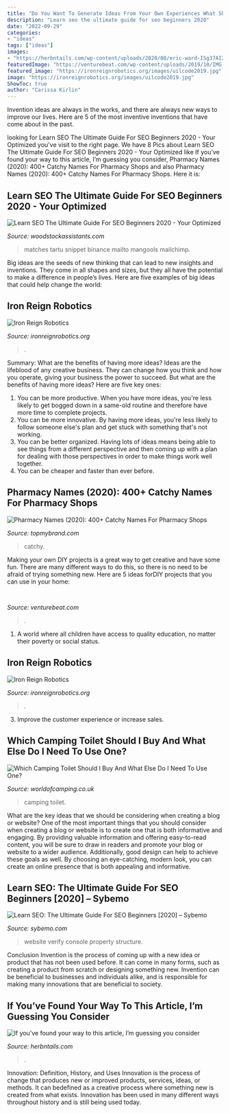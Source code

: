 ```yaml
---
title: "Do You Want To Generate Ideas From Your Own Experiences What Should You Do ~ Pharmacy Names (2020): 400+ Catchy Names For Pharmacy Shops"
description: "Learn seo the ultimate guide for seo beginners 2020"
date: "2022-09-29"
categories:
- "ideas"
tags: ["ideas"]
images:
- "https://herbntails.com/wp-content/uploads/2020/08/eric-ward-ISg37AI2A-s-unsplash1-2048x1368.jpg"
featuredImage: "https://venturebeat.com/wp-content/uploads/2019/10/IMG_2311D-e1572525473978.jpeg"
featured_image: "https://ironreignrobotics.org/images/uilcode2019.jpg"
image: "https://ironreignrobotics.org/images/uilcode2019.jpg"
ShowToc: true
author: "Carissa Kirlin"
---
```



Invention ideas are always in the works, and there are always new ways to improve our lives. Here are 5 of the most inventive inventions that have come about in the past.

	

		
looking for Learn SEO The Ultimate Guide For SEO Beginners 2020 - Your Optimized you've visit to the right page. We have 8 Pics about Learn SEO The Ultimate Guide For SEO Beginners 2020 - Your Optimized like If you’ve found your way to this article, I’m guessing you consider, Pharmacy Names (2020): 400+ Catchy Names For Pharmacy Shops and also Pharmacy Names (2020): 400+ Catchy Names For Pharmacy Shops. Here it is:
		
    
## Learn SEO The Ultimate Guide For SEO Beginners 2020 - Your Optimized

<img loading=lazy src="https://mangools.com/blog/wp-content/uploads/2017/01/mangools-seo-academy-part-2-search-engines-snippet-google.png" onerror="this.onerror=null;this.src='https://tse4.mm.bing.net/th?id=OIP.HBJBQUlvVC3qY85zlp86lAHaEM&amp;pid=15.1';" alt="Learn SEO The Ultimate Guide For SEO Beginners 2020 - Your Optimized">

_Source: woodstockassistants.com_

>matches tartu snippet binance mailto mangools mailchimp. 

	

Big ideas are the seeds of new thinking that can lead to new insights and inventions. They come in all shapes and sizes, but they all have the potential to make a difference in people’s lives. Here are five examples of big ideas that could help change the world: 

    
## Iron Reign Robotics

<img loading=lazy src="https://ironreignrobotics.org/images/Sci1.jpg" onerror="this.onerror=null;this.src='https://tse1.mm.bing.net/th?id=OIP.11LXri4cqZ5vdObaw63lDQHaEL&amp;pid=15.1';" alt="Iron Reign Robotics">

_Source: ironreignrobotics.org_

>. 

	

Summary: What are the benefits of having more ideas?
Ideas are the lifeblood of any creative business. They can change how you think and how you operate, giving your business the power to succeed. But what are the benefits of having more ideas? Here are five key ones:
1. You can be more productive. When you have more ideas, you're less likely to get bogged down in a same-old routine and therefore have more time to complete projects.
2. You can be more innovative. By having more ideas, you're less likely to follow someone else's plan and get stuck with something that's not working.
3. You can be better organized. Having lots of ideas means being able to see things from a different perspective and then coming up with a plan for dealing with those perspectives in order to make things work well together.
4. You can be cheaper and faster than ever before.

    
## Pharmacy Names (2020): 400+ Catchy Names For Pharmacy Shops

<img loading=lazy src="https://www.topmybrand.com/wp-content/uploads/2020/06/Pharmacy-Names-Ideas.png" onerror="this.onerror=null;this.src='https://tse3.mm.bing.net/th?id=OIP.S2fn-TDuUHQlJRJP6lg_EwHa3j&amp;pid=15.1';" alt="Pharmacy Names (2020): 400+ Catchy Names For Pharmacy Shops">

_Source: topmybrand.com_

>catchy. 

	

Making your own DIY projects is a great way to get creative and have some fun. There are many different ways to do this, so there is no need to be afraid of trying something new. Here are 5 ideas forDIY projects that you can use in your home: 

    
## 

<img loading=lazy src="https://venturebeat.com/wp-content/uploads/2019/10/IMG_2311D-e1572525473978.jpeg" onerror="this.onerror=null;this.src='https://tse4.mm.bing.net/th?id=OIP.MdmuIy3ffycZ0MtY14WP3QHaE4&amp;pid=15.1';" alt="">

_Source: venturebeat.com_

>. 

	

1. A world where all children have access to quality education, no matter their poverty or social status. 

    
## Iron Reign Robotics

<img loading=lazy src="https://ironreignrobotics.org/images/uilcode2019.jpg" onerror="this.onerror=null;this.src='https://tse2.mm.bing.net/th?id=OIP.qLrmqS47c8IFvQhw0YqemQAAAA&amp;pid=15.1';" alt="Iron Reign Robotics">

_Source: ironreignrobotics.org_

>. 

	

3. Improve the customer experience or increase sales.

    
## Which Camping Toilet Should I Buy And What Else Do I Need To Use One?

<img loading=lazy src="https://www.worldofcamping.co.uk/blog/wp-content/uploads/2014/09/khazi.jpg" onerror="this.onerror=null;this.src='https://tse2.mm.bing.net/th?id=OIP.zRrb_W5IQI5lmeinusoYsgHaFj&amp;pid=15.1';" alt="Which Camping Toilet Should I Buy And What Else Do I Need To Use One?">

_Source: worldofcamping.co.uk_

>camping toilet. 

	

What are the key ideas that we should be considering when creating a blog or website?
One of the most important things that you should consider when creating a blog or website is to create one that is both informative and engaging. By providing valuable information and offering easy-to-read content, you will be sure to draw in readers and promote your blog or website to a wider audience. Additionally, good design can help to achieve these goals as well. By choosing an eye-catching, modern look, you can create an online presence that is both appealing and informative.

    
## Learn SEO: The Ultimate Guide For SEO Beginners [2020] – Sybemo

<img loading=lazy src="https://mangools.com/blog/wp-content/uploads/2019/06/03-verify.png" onerror="this.onerror=null;this.src='https://tse4.mm.bing.net/th?id=OIP.axl04VyDfnr9JoR4oLxtdgHaF9&amp;pid=15.1';" alt="Learn SEO: The Ultimate Guide For SEO Beginners [2020] – Sybemo">

_Source: sybemo.com_

>website verify console property structure. 

	

Conclusion
Invention is the process of coming up with a new idea or product that has not been used before. It can come in many forms, such as creating a product from scratch or designing something new. Invention can be beneficial to businesses and individuals alike, and is responsible for making many innovations that are beneficial to society.

    
## If You’ve Found Your Way To This Article, I’m Guessing You Consider

<img loading=lazy src="https://herbntails.com/wp-content/uploads/2020/08/eric-ward-ISg37AI2A-s-unsplash1-2048x1368.jpg" onerror="this.onerror=null;this.src='https://tse3.mm.bing.net/th?id=OIP.F4hikpIFZ3zM2G1K_OBz_wHaE8&amp;pid=15.1';" alt="If you’ve found your way to this article, I’m guessing you consider">

_Source: herbntails.com_

>. 

	

Innovation: Definition, History, and Uses
Innovation is the process of change that produces new or improved products, services, ideas, or methods. It can bedefined as a creative process where something new is created from what exists. Innovation has been used in many different ways throughout history and is still being used today.

